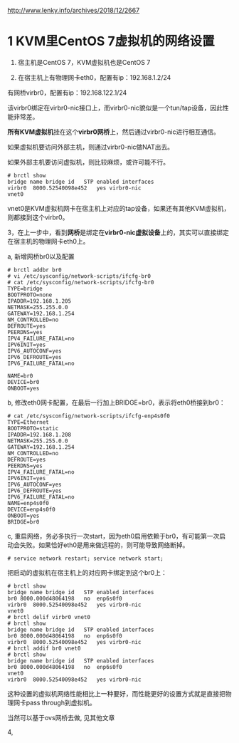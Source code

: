 http://www.lenky.info/archives/2018/12/2667

# 1 KVM里CentOS 7虚拟机的网络设置

1. 宿主机是CentOS 7，KVM虚拟机也是CentOS 7

2. 在宿主机上有物理网卡eth0，配置有ip：192.168.1.2/24

有网桥virbr0，配置有ip：192.168.122.1/24

该virbr0绑定在virbr0\-nic接口上，而virbr0\-nic貌似是一个tun/tap设备，因此性能非常差。

**所有KVM虚拟机**挂在这个**virbr0网桥**上，然后通过virbr0\-nic进行相互通信。

如果虚拟机要访问外部主机，则通过virbr0\-nic做NAT出去。

如果外部主机要访问虚拟机，则比较麻烦，或许可能不行。

```
# brctl show
bridge name	bridge id	STP enabled	interfaces
virbr0	8000.52540098e452	yes	virbr0-nic
vnet0
```

vnet0是KVM虚拟机网卡在宿主机上对应的tap设备，如果还有其他KVM虚拟机，则都接到这个virbr0。

3，在上一步中，看到**网桥**是绑定在**virbr0\-nic虚拟设备**上的，其实可以直接绑定在宿主机的物理网卡eth0上。

a, 新增网桥br0以及配置

```
# brctl addbr br0
# vi /etc/sysconfig/network-scripts/ifcfg-br0
# cat /etc/sysconfig/network-scripts/ifcfg-br0
TYPE=bridge
BOOTPROTO=none
IPADDR=192.168.1.205
NETMASK=255.255.0.0
GATEWAY=192.168.1.254
NM_CONTROLLED=no
DEFROUTE=yes
PEERDNS=yes
IPV4_FAILURE_FATAL=no
IPV6INIT=yes
IPV6_AUTOCONF=yes
IPV6_DEFROUTE=yes
IPV6_FAILURE_FATAL=no

NAME=br0
DEVICE=br0
ONBOOT=yes
```

b, 修改eth0网卡配置，在最后一行加上BRIDGE=br0，表示将eth0桥接到br0：

```
# cat /etc/sysconfig/network-scripts/ifcfg-enp4s0f0
TYPE=Ethernet
BOOTPROTO=static
IPADDR=192.168.1.208
NETMASK=255.255.0.0
GATEWAY=192.168.1.254
NM_CONTROLLED=no
DEFROUTE=yes
PEERDNS=yes
IPV4_FAILURE_FATAL=no
IPV6INIT=yes
IPV6_AUTOCONF=yes
IPV6_DEFROUTE=yes
IPV6_FAILURE_FATAL=no
NAME=enp4s0f0
DEVICE=enp4s0f0
ONBOOT=yes
BRIDGE=br0
```

c, 重启网络，务必多执行一次start，因为eth0启用依赖于br0，有可能第一次启动会失败。如果恰好eth0是用来做远程的，则可能导致网络断掉。

```
# service network restart; service network start;
```

把启动的虚拟机在宿主机上的对应网卡绑定到这个br0上：

```
# brctl show
bridge name	bridge id	STP enabled	interfaces
br0	8000.000d48064198	no	enp6s0f0
virbr0	8000.52540098e452	yes	virbr0-nic
vnet0
# brctl delif virbr0 vnet0
# brctl show
bridge name	bridge id	STP enabled	interfaces
br0	8000.000d48064198	no	enp6s0f0
virbr0	8000.52540098e452	yes	virbr0-nic
# brctl addif br0 vnet0
# brctl show
bridge name	bridge id	STP enabled	interfaces
br0	8000.000d48064198	no	enp6s0f0
vnet0
virbr0	8000.52540098e452	yes	virbr0-nic
```

这种设置的虚拟机网络性能相比上一种要好，而性能更好的设置方式就是直接把物理网卡pass through到虚拟机。

当然可以基于ovs网桥去做, 见其他文章

4, 